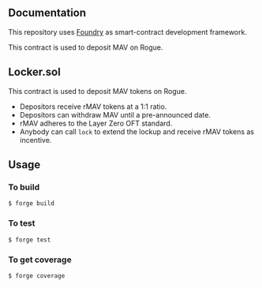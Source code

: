 

## Documentation
This repository uses [Foundry](https://book.getfoundry.sh/") as smart-contract development framework.

This contract is used to deposit MAV on Rogue.
## Locker.sol  
This contract is used to deposit MAV tokens on Rogue.
- Depositors receive rMAV tokens at a 1:1 ratio.
- Depositors can withdraw MAV until a pre-announced date.
- rMAV adheres to the Layer Zero OFT standard.
- Anybody can call `lock` to extend the lockup and receive rMAV tokens as incentive.


## Usage

### To build

```shell
$ forge build
```

### To test

```shell
$ forge test
```

### To get coverage

```shell
$ forge coverage
```


